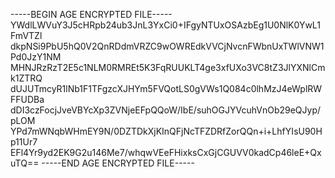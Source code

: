 -----BEGIN AGE ENCRYPTED FILE-----
YWdlLWVuY3J5cHRpb24ub3JnL3YxCi0+IFgyNTUxOSAzbEg1U0NlK0YwL1FmVTZl
dkpNSi9PbU5hQ0V2QnRDdmVRZC9wOWREdkVVCjNvcnFWbnUxTWlVNW1Pd0JzY1NM
MHNJRzRzT2E5c1NLM0RMREt5K3FqRUUKLT4ge3xfUXo3VC8tZ3JlYXNlCmk1ZTRQ
dUJUTmcyR1lNb1F1TFgzcXJHYm5FVQotLS0gVWs1Q084c0lhMzJ4eWplRWFFUDBa
dDI3czFocjJveVBYcXp3ZVNjeEFpQQoW/IbE/suhOGJYVcuhVnOb29eQJyp/pLOM
YPd7mWNqbWHmEY9N/0DZTDkXjKInQFjNcTFZDRfZorQQn+i+LhfYIsU90Hp11Ur7
EFl4Yr9yd2EK9G2u146Me7/whqwVEeFHixksCxGjCGUVV0kadCp46leE+QxuTQ==
-----END AGE ENCRYPTED FILE-----
